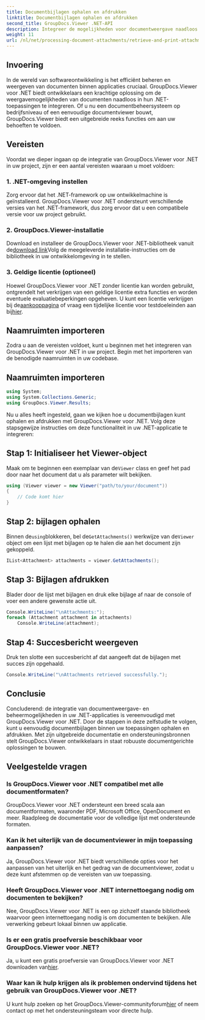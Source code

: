 ```yaml
---
title: Documentbijlagen ophalen en afdrukken
linktitle: Documentbijlagen ophalen en afdrukken
second_title: GroupDocs.Viewer .NET-API
description: Integreer de mogelijkheden voor documentweergave naadloos in uw .NET-toepassingen met GroupDocs.Viewer voor .NET. Documentbijlagen moeiteloos ophalen en afdrukken.
weight: 11
url: /nl/net/processing-document-attachments/retrieve-and-print-attachments/
---
```

## Invoering
In de wereld van softwareontwikkeling is het efficiënt beheren en weergeven van documenten binnen applicaties cruciaal. GroupDocs.Viewer voor .NET biedt ontwikkelaars een krachtige oplossing om de weergavemogelijkheden van documenten naadloos in hun .NET-toepassingen te integreren. Of u nu een documentbeheersysteem op bedrijfsniveau of een eenvoudige documentviewer bouwt, GroupDocs.Viewer biedt een uitgebreide reeks functies om aan uw behoeften te voldoen.
## Vereisten
Voordat we dieper ingaan op de integratie van GroupDocs.Viewer voor .NET in uw project, zijn er een aantal vereisten waaraan u moet voldoen:
### 1. .NET-omgeving instellen
Zorg ervoor dat het .NET-framework op uw ontwikkelmachine is geïnstalleerd. GroupDocs.Viewer voor .NET ondersteunt verschillende versies van het .NET-framework, dus zorg ervoor dat u een compatibele versie voor uw project gebruikt.
### 2. GroupDocs.Viewer-installatie
 Download en installeer de GroupDocs.Viewer voor .NET-bibliotheek vanuit de[download link](https://releases.groupdocs.com/viewer/net/)Volg de meegeleverde installatie-instructies om de bibliotheek in uw ontwikkelomgeving in te stellen.
### 3. Geldige licentie (optioneel)
 Hoewel GroupDocs.Viewer voor .NET zonder licentie kan worden gebruikt, ontgrendelt het verkrijgen van een geldige licentie extra functies en worden eventuele evaluatiebeperkingen opgeheven. U kunt een licentie verkrijgen bij de[aankooppagina](https://purchase.groupdocs.com/buy) of vraag een tijdelijke licentie voor testdoeleinden aan bij[hier](https://purchase.groupdocs.com/temporary-license/).

## Naamruimten importeren
Zodra u aan de vereisten voldoet, kunt u beginnen met het integreren van GroupDocs.Viewer voor .NET in uw project. Begin met het importeren van de benodigde naamruimten in uw codebase.
## Naamruimten importeren
```csharp
using System;
using System.Collections.Generic;
using GroupDocs.Viewer.Results;
```

Nu u alles heeft ingesteld, gaan we kijken hoe u documentbijlagen kunt ophalen en afdrukken met GroupDocs.Viewer voor .NET. Volg deze stapsgewijze instructies om deze functionaliteit in uw .NET-applicatie te integreren:
## Stap 1: Initialiseer het Viewer-object
 Maak om te beginnen een exemplaar van de`Viewer` class en geef het pad door naar het document dat u als parameter wilt bekijken.
```csharp
using (Viewer viewer = new Viewer("path/to/your/document"))
{
    // Code komt hier
}
```
## Stap 2: bijlagen ophalen
 Binnen de`using`blokkeren, bel de`GetAttachments()` werkwijze van de`Viewer` object om een lijst met bijlagen op te halen die aan het document zijn gekoppeld.
```csharp
IList<Attachment> attachments = viewer.GetAttachments();
```
## Stap 3: Bijlagen afdrukken
Blader door de lijst met bijlagen en druk elke bijlage af naar de console of voer een andere gewenste actie uit.
```csharp
Console.WriteLine("\nAttachments:");
foreach (Attachment attachment in attachments)
    Console.WriteLine(attachment);
```
## Stap 4: Succesbericht weergeven
Druk ten slotte een succesbericht af dat aangeeft dat de bijlagen met succes zijn opgehaald.
```csharp
Console.WriteLine("\nAttachments retrieved successfully.");
```

## Conclusie
Concluderend: de integratie van documentweergave- en beheermogelijkheden in uw .NET-applicaties is vereenvoudigd met GroupDocs.Viewer voor .NET. Door de stappen in deze zelfstudie te volgen, kunt u eenvoudig documentbijlagen binnen uw toepassingen ophalen en afdrukken. Met zijn uitgebreide documentatie en ondersteuningsbronnen stelt GroupDocs.Viewer ontwikkelaars in staat robuuste documentgerichte oplossingen te bouwen.
## Veelgestelde vragen
### Is GroupDocs.Viewer voor .NET compatibel met alle documentformaten?
GroupDocs.Viewer voor .NET ondersteunt een breed scala aan documentformaten, waaronder PDF, Microsoft Office, OpenDocument en meer. Raadpleeg de documentatie voor de volledige lijst met ondersteunde formaten.
### Kan ik het uiterlijk van de documentviewer in mijn toepassing aanpassen?
Ja, GroupDocs.Viewer voor .NET biedt verschillende opties voor het aanpassen van het uiterlijk en het gedrag van de documentviewer, zodat u deze kunt afstemmen op de vereisten van uw toepassing.
### Heeft GroupDocs.Viewer voor .NET internettoegang nodig om documenten te bekijken?
Nee, GroupDocs.Viewer voor .NET is een op zichzelf staande bibliotheek waarvoor geen internettoegang nodig is om documenten te bekijken. Alle verwerking gebeurt lokaal binnen uw applicatie.
### Is er een gratis proefversie beschikbaar voor GroupDocs.Viewer voor .NET?
 Ja, u kunt een gratis proefversie van GroupDocs.Viewer voor .NET downloaden van[hier](https://releases.groupdocs.com/).
### Waar kan ik hulp krijgen als ik problemen ondervind tijdens het gebruik van GroupDocs.Viewer voor .NET?
 U kunt hulp zoeken op het GroupDocs.Viewer-communityforum[hier](https://forum.groupdocs.com/c/viewer/9) of neem contact op met het ondersteuningsteam voor directe hulp.